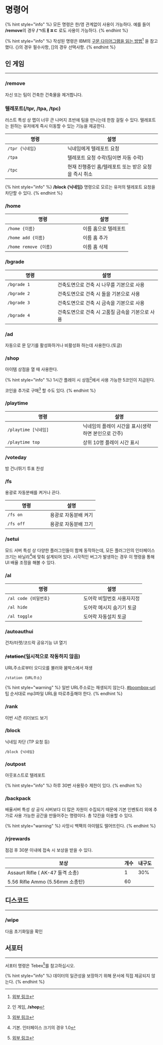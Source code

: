 # 명령어

{% hint style="info" %}
모든 명령은 한/영 관계없이 사용이 가능하다. 예를 들어 **/remove**의 경우 **/ㄱ드ㅐㅍㄷ** 로도 사용이 가능하다.
{% endhint %}

{% hint style="info" %}
작성된 명령은 IBM의 [구문 다이어그램을 읽는 방법](#user-content-fn-1)[^1] 을 참고했다. {}의 경우 필수사항, \[]의 경우 선택사항.
{% endhint %}

## 인 게임 <a href="#default" id="default"></a>

***

### /remove

자신 또는 팀이 건축한 건축물을 제거합니다.

### 텔레포트(/tpr, /tpa, /tpc)

러스트 특성 상 맵이 너무 큰 나머지 초반에 팀을 만나는데 한참 걸릴 수 있다. 텔레포트는 원하는 유저에게 즉시 이동할 수 있는 기능을 제공한다.

<table data-full-width="false"><thead><tr><th width="182">명령</th><th>설명</th></tr></thead><tbody><tr><td><code>/tpr {닉네임}</code></td><td>닉네임에게 텔레포트 요청</td></tr><tr><td><code>/tpa</code></td><td>텔레포트 요청 수락(팀이면 자동 수락)</td></tr><tr><td><code>/tpc</code></td><td>현재 진행중인 홈/텔레포트 또는 받은 요청을 즉시 취소</td></tr></tbody></table>

{% hint style="info" %}
**/block {닉네임}** 명령으로 모르는 유저의 텔레포트 요청을 차단할 수 있다.
{% endhint %}

### /home

<table><thead><tr><th width="232.49999999999997">명령</th><th>설명</th></tr></thead><tbody><tr><td><code>/home {이름}</code></td><td>이름 홈으로 텔레포트</td></tr><tr><td><code>/home add {이름}</code></td><td>이름 홈 추가</td></tr><tr><td><code>/home remove {이름}</code></td><td>이름 홈 삭제</td></tr></tbody></table>

### /bgrade

<table><thead><tr><th width="149">명령</th><th>설명</th></tr></thead><tbody><tr><td><code>/bgrade 1</code></td><td>건축도면으로 건축 시 나무를 기본으로 사용</td></tr><tr><td><code>/bgrade 2</code></td><td>건축도면으로 건축 시 돌을 기본으로 사용</td></tr><tr><td><code>/bgrade 3</code></td><td>건축도면으로 건축 시 금속을 기본으로 사용</td></tr><tr><td><code>/bgrade 4</code></td><td>건축도면으로 건축 시 고품질 금속을 기본으로 사용</td></tr></tbody></table>

### /ad

자동으로 문 닫기를 활성화하거나 비활성화 하는데 사용한다.(토글)

### /shop

아이템 상점을 열 때 사용한다.

{% hint style="info" %}
1시간 플레이 시 상점[^2]에서 사용 가능한 5코인이 지급된다.

코인을 추가로 구매[^3] 할 수도 있다.
{% endhint %}

### /playtime

<table><thead><tr><th width="232.5">명령</th><th>설명</th></tr></thead><tbody><tr><td><code>/playtime [닉네임]</code></td><td>닉네임의 플레이 시간을 표시(생략하면 본인으로 간주)</td></tr><tr><td><code>/playtime top</code></td><td>상위 10명 플레이 시간 표시</td></tr></tbody></table>

### /voteday

밤 건너뛰기 투표 찬성

### /fs

용광로 자동분배를 켜거나 끈다.

<table><thead><tr><th width="124.5">명령</th><th>설명</th></tr></thead><tbody><tr><td><code>/fs on</code></td><td>용광로 자동분배 켜기</td></tr><tr><td><code>/fs off</code></td><td>용광로 자동분배 끄기</td></tr></tbody></table>

### /setui

모드 서버 특성 상 다양한 플러그인들이 함께 동작하는데, 모든 플러그인의 인터페이스 크기는 바닐라[^4]에 맞춰 설계되어 있다. 시각적인 버그가 발생하는 경우 이 명령을 통해 UI 배율 조정을 해볼 수 있다.

### /al

<table><thead><tr><th width="234.5">명령</th><th>설명</th></tr></thead><tbody><tr><td><code>/al code {비밀번호}</code></td><td>도어락 비밀번호 사용자지정</td></tr><tr><td><code>/al hide</code></td><td>도어락 메시지 숨기기 토글</td></tr><tr><td><code>/al toggle</code></td><td>도어락 자동설치 토글</td></tr></tbody></table>

### /autoauthui

건차/터렛/코드락 공유기능 UI 열기

### ~~/station~~(일시적으로 작동하지 않음)

URL주소로부터 오디오를 불러와 붐박스에서 재생

```
/station {URL주소}
```

{% hint style="warning" %}
일반 URL주소로는 재생되지 않는다. [#boombox-url](tip.md#boombox-url "mention")팁 순서대로 mp3파일 URL을 따로추출해야 한다.
{% endhint %}

### /rank

이번 시즌 리더보드 보기

### /block

닉네임 차단 (TP 요청 등)

```
/block {닉네임}
```

### /outpost

아웃포스트로 텔레포트

{% hint style="info" %}
하루 30번 사용횟수 제한이 있다.
{% endhint %}

### /backpack

배율서버 특성 상 공식 서버보다 더 많은 자원이 수집되기 때문에 기본 인벤토리 외에 추가로 사용 가능한 공간을 만들어주는 명령이다. 총 12칸을 이용할 수 있다.

{% hint style="warning" %}
사망시 백팩의 아이템도 떨어뜨린다.
{% endhint %}

### /rjrewards

점검 후 30분 이내에 접속 시 보상을 받을 수 있다.

<table><thead><tr><th width="369.5">보상</th><th data-type="number">개수</th><th>내구도</th></tr></thead><tbody><tr><td>Assaurt Rifle ( AK-47 돌격 소총)</td><td>1</td><td>30%</td></tr><tr><td>5.56 Rifle Ammo (5.56mm 소총탄)</td><td>60</td><td></td></tr></tbody></table>



## &#x20;<a href="#discord" id="discord"></a>

## 디스코드 <a href="#discord" id="discord"></a>

***

### /wipe

다음 초기화일을 확인



## &#x20;<a href="#supporter" id="supporter"></a>

## 서포터 <a href="#supporter" id="supporter"></a>

***

서포터 명령은 Tebex[^5]를 참고하십시오.

{% hint style="info" %}
데이터의 일관성을 보장하기 위해 문서에 직접 제공되지 않는다.
{% endhint %}

[^1]: [외부 링크](https://www.ibm.com/docs/ko/aix/7.3?topic=information-how-read-syntax-diagrams)

[^2]: 인 게임, **/shop**

[^3]: [외부 링크](https://yujachaserversupport.tebex.io/package/6022494)

[^4]: 기본. 인터페이스 크기의 경우 1.0

[^5]: [외부 링크](https://yujachaserversupport.tebex.io/)
